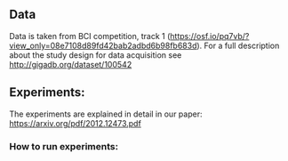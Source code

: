 ## Data 
Data is taken from BCI competition, track 1 (https://osf.io/pq7vb/?view_only=08e7108d89fd42bab2adbd6b98fb683d).
For a full description about the study design for data acquisition see http://gigadb.org/dataset/100542

## Experiments:
The experiments are explained in detail in our paper: https://arxiv.org/pdf/2012.12473.pdf

### How to run experiments:
